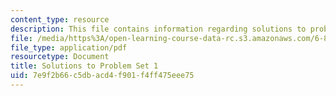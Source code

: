 ```yaml
---
content_type: resource
description: This file contains information regarding solutions to problem set 1.
file: /media/https%3A/open-learning-course-data-rc.s3.amazonaws.com/6-851-advanced-data-structures-spring-2012/7e9f2b66c5dbacd4f901f4ff475eee75_MIT6_851S12_ps1sol.pdf
file_type: application/pdf
resourcetype: Document
title: Solutions to Problem Set 1
uid: 7e9f2b66-c5db-acd4-f901-f4ff475eee75
---
```

